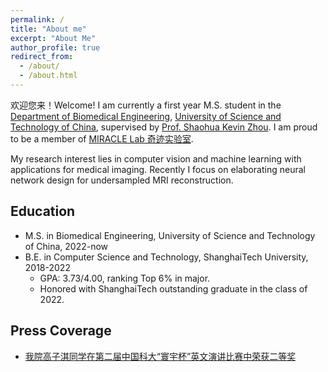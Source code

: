 ```yaml
---
permalink: /
title: "About me"
excerpt: "About Me"
author_profile: true
redirect_from: 
  - /about/
  - /about.html
---
```


欢迎您来！Welcome! I am currently a first year M.S. student in the [Department of Biomedical Engineering](http://bme.ustc.edu.cn/), [University of Science and Technology of China](https://www.ustc.edu.cn/index.htm), supervised by [Prof. Shaohua Kevin Zhou](http://bme.ustc.edu.cn/2021/1115/c28129a532912/page.htm). I am proud to be a member of [MIRACLE Lab 奇迹实验室](https://miracle.ustc.edu.cn/main.htm).

My research interest lies in computer vision and machine learning with applications for medical imaging. Recently I focus on elaborating neural network design for undersampled MRI reconstruction.

Education
---
* M.S. in Biomedical Engineering, University of Science and Technology of China, 2022-now
* B.E. in Computer Science and Technology, ShanghaiTech University, 2018-2022
  * GPA: 3.73/4.00, ranking Top 6% in major.
  * Honored with ShanghaiTech outstanding graduate in the class of 2022.
  
Press Coverage
---
* [我院高子淇同学在第二届中国科大“寰宇杯”英文演讲比赛中荣获二等奖](http://bme.ustc.edu.cn/2022/1223/c32532a589164/page.htm)
